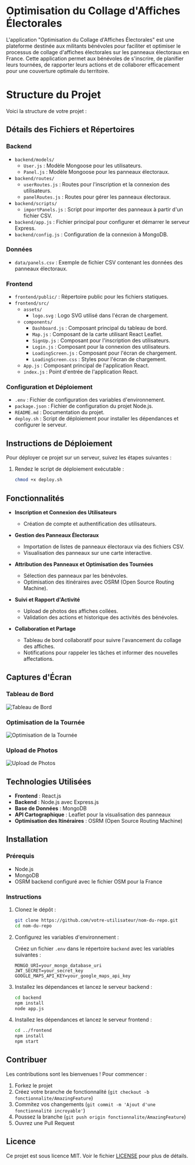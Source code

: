 # Optimisation du Collage d'Affiches Électorales

L'application "Optimisation du Collage d'Affiches Électorales" est une plateforme destinée aux militants bénévoles pour faciliter et optimiser le processus de collage d'affiches électorales sur les panneaux électoraux en France. Cette application permet aux bénévoles de s'inscrire, de planifier leurs tournées, de rapporter leurs actions et de collaborer efficacement pour une couverture optimale du territoire.

# Structure du Projet

Voici la structure de votre projet :
## Détails des Fichiers et Répertoires

### Backend

- `backend/models/`
  - `User.js` : Modèle Mongoose pour les utilisateurs.
  - `Panel.js` : Modèle Mongoose pour les panneaux électoraux.
- `backend/routes/`
  - `userRoutes.js` : Routes pour l'inscription et la connexion des utilisateurs.
  - `panelRoutes.js` : Routes pour gérer les panneaux électoraux.
- `backend/scripts/`
  - `importPanels.js` : Script pour importer des panneaux à partir d'un fichier CSV.
- `backend/app.js` : Fichier principal pour configurer et démarrer le serveur Express.
- `backend/config.js` : Configuration de la connexion à MongoDB.

### Données

- `data/panels.csv` : Exemple de fichier CSV contenant les données des panneaux électoraux.

### Frontend

- `frontend/public/` : Répertoire public pour les fichiers statiques.
- `frontend/src/`
  - `assets/`
    - `logo.svg` : Logo SVG utilisé dans l'écran de chargement.
  - `components/`
    - `Dashboard.js` : Composant principal du tableau de bord.
    - `Map.js` : Composant de la carte utilisant React Leaflet.
    - `SignUp.js` : Composant pour l'inscription des utilisateurs.
    - `Login.js` : Composant pour la connexion des utilisateurs.
    - `LoadingScreen.js` : Composant pour l'écran de chargement.
    - `LoadingScreen.css` : Styles pour l'écran de chargement.
  - `App.js` : Composant principal de l'application React.
  - `index.js` : Point d'entrée de l'application React.

### Configuration et Déploiement

- `.env` : Fichier de configuration des variables d'environnement.
- `package.json` : Fichier de configuration du projet Node.js.
- `README.md` : Documentation du projet.
- `deploy.sh` : Script de déploiement pour installer les dépendances et configurer le serveur.

## Instructions de Déploiement

Pour déployer ce projet sur un serveur, suivez les étapes suivantes :

1. Rendez le script de déploiement exécutable :
   ```bash
   chmod +x deploy.sh


## Fonctionnalités

- **Inscription et Connexion des Utilisateurs**
  - Création de compte et authentification des utilisateurs.
  
- **Gestion des Panneaux Électoraux**
  - Importation de listes de panneaux électoraux via des fichiers CSV.
  - Visualisation des panneaux sur une carte interactive.

- **Attribution des Panneaux et Optimisation des Tournées**
  - Sélection des panneaux par les bénévoles.
  - Optimisation des itinéraires avec OSRM (Open Source Routing Machine).

- **Suivi et Rapport d'Activité**
  - Upload de photos des affiches collées.
  - Validation des actions et historique des activités des bénévoles.

- **Collaboration et Partage**
  - Tableau de bord collaboratif pour suivre l'avancement du collage des affiches.
  - Notifications pour rappeler les tâches et informer des nouvelles affectations.

## Captures d'Écran

### Tableau de Bord
![Tableau de Bord](https://via.placeholder.com/600x400)

### Optimisation de la Tournée
![Optimisation de la Tournée](https://via.placeholder.com/600x400)

### Upload de Photos
![Upload de Photos](https://via.placeholder.com/600x400)

## Technologies Utilisées

- **Frontend** : React.js
- **Backend** : Node.js avec Express.js
- **Base de Données** : MongoDB
- **API Cartographique** : Leaflet pour la visualisation des panneaux
- **Optimisation des Itinéraires** : OSRM (Open Source Routing Machine)

## Installation

### Prérequis

- Node.js
- MongoDB
- OSRM backend configuré avec le fichier OSM pour la France

### Instructions

1. Clonez le dépôt :

   ```bash
   git clone https://github.com/votre-utilisateur/nom-du-repo.git
   cd nom-du-repo
   ```

2. Configurez les variables d'environnement :

   Créez un fichier `.env` dans le répertoire `backend` avec les variables suivantes :

   ```plaintext
   MONGO_URI=your_mongo_database_uri
   JWT_SECRET=your_secret_key
   GOOGLE_MAPS_API_KEY=your_google_maps_api_key
   ```

3. Installez les dépendances et lancez le serveur backend :

   ```bash
   cd backend
   npm install
   node app.js
   ```

4. Installez les dépendances et lancez le serveur frontend :

   ```bash
   cd ../frontend
   npm install
   npm start
   ```

## Contribuer

Les contributions sont les bienvenues ! Pour commencer :

1. Forkez le projet
2. Créez votre branche de fonctionnalité (`git checkout -b fonctionnalite/AmazingFeature`)
3. Commitez vos changements (`git commit -m 'Ajout d'une fonctionnalité incroyable'`)
4. Poussez la branche (`git push origin fonctionnalite/AmazingFeature`)
5. Ouvrez une Pull Request

## Licence

Ce projet est sous licence MIT. Voir le fichier [LICENSE](LICENSE) pour plus de détails.


